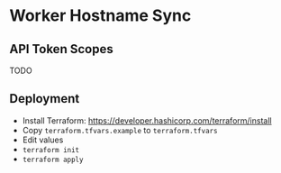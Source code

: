 # Worker Hostname Sync

## API Token Scopes

TODO

## Deployment

- Install Terraform: https://developer.hashicorp.com/terraform/install
- Copy `terraform.tfvars.example` to `terraform.tfvars`
- Edit values
- `terraform init`
- `terraform apply`